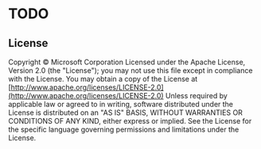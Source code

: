 # TODO

## License
Copyright © Microsoft Corporation
Licensed under the Apache License, Version 2.0 (the "License");
you may not use this file except in compliance with the License.
You may obtain a copy of the License at 
[http://www.apache.org/licenses/LICENSE-2.0](http://www.apache.org/licenses/LICENSE-2.0)
Unless required by applicable law or agreed to in writing, software
distributed under the License is distributed on an "AS IS" BASIS,
WITHOUT WARRANTIES OR CONDITIONS OF ANY KIND, either express or implied.
See the License for the specific language governing permissions and
limitations under the License.
